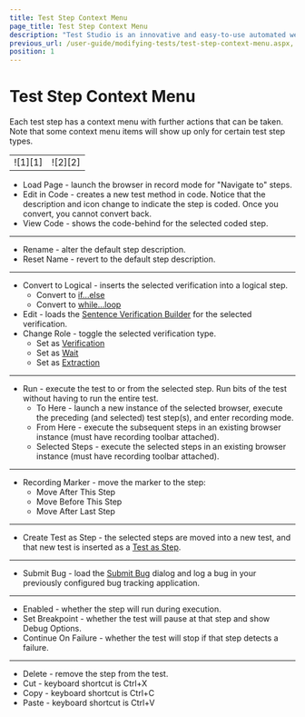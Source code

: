 ```yaml
---
title: Test Step Context Menu
page_title: Test Step Context Menu
description: "Test Studio is an innovative and easy-to-use automated web, WPF and load testing solution. Test Studio tests support essential technologies like ASP.NET AJAX, Silverlight, PHP and MVC. HTML5, Testing framework, functional testing, performance testing, load testing, exploratory testing, manual testing."
previous_url: /user-guide/modifying-tests/test-step-context-menu.aspx, /user-guide/modifying-tests/test-step-context-menu
position: 1
---
```

# Test Step Context Menu

Each test step has a context menu with further actions that can be taken. Note that some context menu items will show up only for certain test step types.

<table id="no-table">
<tr>
<td>![1][1]</td>
<td>![2][2]</td>
</tr>
<table>

- Load Page - launch the browser in record mode for "Navigate to" steps.
- Edit in Code - creates a new test method in code. Notice that the description and icon change to indicate the step is coded. Once you convert, you cannot convert back.
- View Code - shows the code-behind for the selected coded step.

---
- Rename - alter the default step description.
- Reset Name - revert to the default step description.

---
- Convert to Logical - inserts the selected verification into a logical step.
  - Convert to <a href="/features/logical-steps/if-else" target="_blank">if...else</a>
  -  Convert to <a href="/features/logical-steps/while-loop" target="_blank">while...loop</a>
- Edit - loads the <a href="/features/verifications/advanced-verification" target="_blank">Sentence Verification Builder</a> for the selected verification.
- Change Role - toggle the selected verification type.
   - Set as <a href="/features/verifications/advanced-verification" target="_blank">Verification</a>
   -  Set as <a href="/features/verifications/wait" target="_blank">Wait</a>
   -  Set as <a href="/features/verifications/extraction" target="_blank">Extraction</a>

---

- Run - execute the test to or from the selected step. Run bits of the test without having to run the entire test.
	- To Here - launch a new instance of the selected browser, execute the preceding (and selected) test step(s), and enter recording mode.
	- From Here - execute the subsequent steps in an existing browser instance (must have recording toolbar attached).
	- Selected Steps - execute the selected steps in an existing browser instance (must have recording toolbar attached).

---

- Recording Marker - move the marker to the step:
	- Move After This Step
	- Move Before This Step
	- Move After Last Step

---

- Create Test as Step - the selected steps are moved into a new test, and that new test is inserted as a <a href="/features/custom-steps/test-as-step" target="_blank">Test as Step</a>.

---

- Submit Bug - load the <a href="/features/integration/bug-tracking/submit-bug" target="_blank">Submit Bug</a> dialog and log a bug in your previously configured bug tracking application.

---

- Enabled - whether the step will run during execution.
- Set Breakpoint - whether the test will pause at that step and show Debug Options.
- Continue On Failure - whether the test will stop if that step detects a failure.

---
- Delete - remove the step from the test.
- Cut - keyboard shortcut is Ctrl+X
- Copy - keyboard shortcut is Ctrl+C
- Paste - keyboard shortcut is Ctrl+V


[1]: /img/features/test-maintenance/test-step-context-menu/fig1.png
[2]: /img/features/test-maintenance/test-step-context-menu/fig2.png